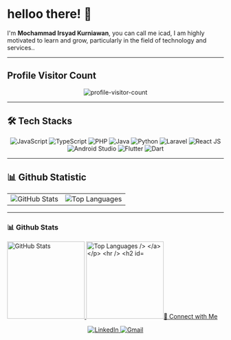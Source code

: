 <h1>helloo there! 👋</h1>
<p>
  I'm <strong>Mochammad Irsyad Kurniawan</strong>, you can call me icad, I am highly motivated to learn and grow, particularly in the field of technology and services..
</p>

---

## Profile Visitor Count
<p align="center">
  <img src="https://komarev.com/ghpvc/?username=mochammadirsyadkurniawan&label=Profile%20Visitor%20Count&color=0e75b6&style=flat-square" alt="profile-visitor-count" />
</p>

---

## 🛠️ Tech Stacks
<p align="center">
  <img src="https://img.shields.io/badge/JavaScript-F7DF1E?style=for-the-badge&logo=javascript&logoColor=black" alt="JavaScript" />
  <img src="https://img.shields.io/badge/TypeScript-3178C6?style=for-the-badge&logo=typescript&logoColor=white" alt="TypeScript" />
  <img src="https://img.shields.io/badge/PHP-777BB4?style=for-the-badge&logo=php&logoColor=white" alt="PHP" />
  <img src="https://img.shields.io/badge/Java-007396?style=for-the-badge&logo=java&logoColor=white" alt="Java" />
  <img src="https://img.shields.io/badge/Python-3776AB?style=for-the-badge&logo=python&logoColor=white" alt="Python" />
  <img src="https://img.shields.io/badge/Laravel-FF2D20?style=for-the-badge&logo=laravel&logoColor=white" alt="Laravel" />
  <img src="https://img.shields.io/badge/React-20232A?style=for-the-badge&logo=react&logoColor=61DAFB" alt="React JS" />
  <img src="https://img.shields.io/badge/Android%20Studio-333333?style=for-the-badge&logo=android-studio&logoColor=white" alt="Android Studio" />
  <img src="https://img.shields.io/badge/Flutter-02569B?style=for-the-badge&logo=flutter&logoColor=white" alt="Flutter" />
  <img src="https://img.shields.io/badge/Dart-0175C2?style=for-the-badge&logo=dart&logoColor=white" alt="Dart" />
</p>

---

## 📊 Github Statistic
<div align="center">
  <table>
    <tr>
      <td>
        <img src="https://github-readme-stats.vercel.app/api?username=MochammadIrsyadKurniawan&show_icons=true&theme=radical&hide=issues&count_private=true" alt="GitHub Stats" />
      </td>
      <td>
        <img src="https://github-readme-stats.vercel.app/api/top-langs/?username=MochammadIrsyadKurniawan&layout=compact&theme=radical" alt="Top Languages" />
      </td>
    </tr>
  </table>
</div>

---


### 📊 Github Stats  
<p align="left">
  <a href="https://github.com/mochammadirsyadkurniawan">
    <img height="180em" src="https://github-readme-stats-eight-theta.vercel.app/api?username=mochammadirsyadkurniawan&show_icons=true&theme=radical&hide=issues&count_private=true" alt="GitHub Stats" />
    <img height="180em" src="https://github-readme-stats-eight-theta.vercel.app/api/top-langs/?username=mochammadirsyadkurniawan&layout=compact&langs_count=8&theme=radical" alt="Top Languages />
  </a>
</p>


---


## 🤝 Connect with Me
<p align="center">
  <a href="https://linkedin.com/in/your-profile](https://www.linkedin.com/in/mochammadirsyadkurniawan/" target="_blank">
    <img src="https://img.shields.io/badge/LinkedIn-0A66C2?style=for-the-badge&logo=linkedin&logoColor=white" alt="LinkedIn" />
  </a>
  <a href="mailto:your-email@example.com">
    <img src="https://img.shields.io/badge/Gmail-EA4335?style=for-the-badge&logo=gmail&logoColor=white" alt="Gmail" />
  </a>
</p>

<!---
mochammadirsyadkurniawan/mochammadirsyadkurniawan is a ✨ special ✨ repository because its `README.md` (this file) appears on your GitHub profile.
You can click the Preview link to take a look at your changes.
--->
